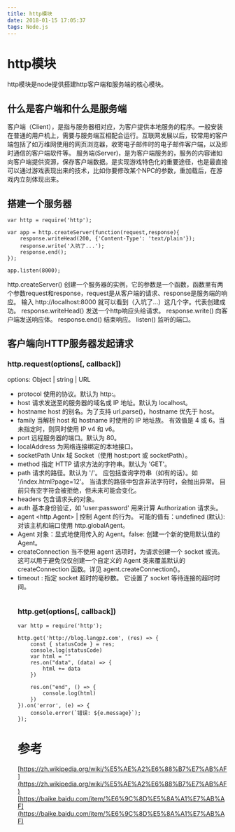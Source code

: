```yaml
---
title: http模块
date: 2018-01-15 17:05:37
tags: Node.js
---
```

# http模块
http模块是node提供搭建http客户端和服务端的核心模块。
<!--more-->
## 什么是客户端和什么是服务端
客户端（Client），是指与服务器相对应，为客户提供本地服务的程序。一般安装在普通的用户机上，需要与服务端互相配合运行。互联网发展以后，较常用的客户端包括了如万维网使用的网页浏览器，收寄电子邮件时的电子邮件客户端，以及即时通信的客户端软件等。
服务端(Server)，是为客户端服务的，服务的内容诸如向客户端提供资源，保存客户端数据。是实现游戏特色化的重要途径，也是最直接可以通过游戏表现出来的技术，比如你要修改某个NPC的参数，重加载后，在游戏内立刻体现出来。

## 搭建一个服务器
```
var http = require('http');

var app = http.createServer(function(request,response){
	response.writeHead(200, {'Content-Type': 'text/plain'});
	response.write('入坑了...');
	response.end();
});

app.listen(8000);
```
http.createServer() 创建一个服务器的实例，它的参数是一个函数，函数里有两个参数request和response，request是从客户端的请求、response是服务端的响应。
输入 http://localhost:8000 就可以看到（入坑了...）这几个字。代表创建成功。
response.writeHead() 发送一个http响应头给请求。
response.write() 向客户端发送响应体。
response.end()  结束响应。
listen() 监听的端口。

## 客户端向HTTP服务器发起请求
### http.request(options[, callback])
options: Object | string | URL
- protocol <string> 使用的协议。默认为 http:。
- host <string> 请求发送至的服务器的域名或 IP 地址。默认为 localhost。
- hostname <string> host 的别名。为了支持 url.parse()，hostname 优先于 host。
- family <number> 当解析 host 和 hostname 时使用的 IP 地址族。 有效值是 4 或 6。当未指定时，则同时使用 IP v4 和 v6。
- port <number> 远程服务器的端口。默认为 80。
- localAddress <string> 为网络连接绑定的本地接口。
- socketPath <string> Unix 域 Socket（使用 host:port 或 socketPath）。
- method <string> 指定 HTTP 请求方法的字符串。默认为 'GET'。
- path <string> 请求的路径。默认为 '/'。 应包括查询字符串（如有的话）。如 '/index.html?page=12'。 当请求的路径中包含非法字符时，会抛出异常。 目前只有空字符会被拒绝，但未来可能会变化。
- headers <Object> 包含请求头的对象。
- auth <string> 基本身份验证，如 'user:password' 用来计算 Authorization 请求头。
- agent <http.Agent> | <boolean> 控制 Agent 的行为。 可能的值有：undefined (默认): 对该主机和端口使用 http.globalAgent。
- Agent 对象：显式地使用传入的 Agent。false: 创建一个新的使用默认值的 Agent。
- createConnection <Function> 当不使用 agent 选项时，为请求创建一个 socket 或流。 这可以用于避免仅仅创建一个自定义的 Agent 类来覆盖默认的 createConnection 函数。详见 agent.createConnection()。
- timeout <number>: 指定 socket 超时的毫秒数。 它设置了 socket 等待连接的超时时间。
```

```
### http.get(options[, callback])
```
var http = require('http');

http.get('http://blog.langpz.com', (res) => {
	const { statusCode } = res;
	console.log(statusCode)
	var html = ""
	res.on("data", (data) => {
		html += data
	})

	res.on("end", () => {
		console.log(html)
	})		
}).on('error', (e) => {
	console.error(`错误: ${e.message}`);
});	
```
# 参考
[https://zh.wikipedia.org/wiki/%E5%AE%A2%E6%88%B7%E7%AB%AF](https://zh.wikipedia.org/wiki/%E5%AE%A2%E6%88%B7%E7%AB%AF)
[https://baike.baidu.com/item/%E6%9C%8D%E5%8A%A1%E7%AB%AF](https://baike.baidu.com/item/%E6%9C%8D%E5%8A%A1%E7%AB%AF)
